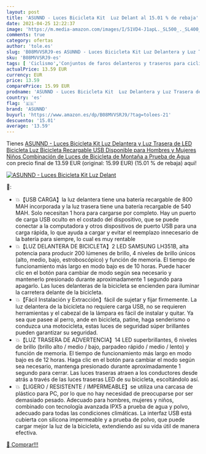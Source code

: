 ```yaml
---
layout: post
title: 'ASUNND - Luces Bicicleta Kit  Luz Delant al 15.01 % de rebaja'
date: 2021-04-25 12:22:37
image: 'https://m.media-amazon.com/images/I/51VD4-J1apL._SL500_._SL400_.jpg'
comments: true
category: ofertas
author: 'tole.es'
slug: 'B08MVVSRJ9-es ASUNND - Luces Bicicleta Kit Luz Delantera y Luz Trasera...'
sku: 'B08MVVSRJ9-es'
tags: [ 'Ciclismo','Conjuntos de faros delanteros y traseros para ciclismo','Deportes y aire libre','Luces y reflectores de ciclismo','Ropa y equipo para deportes','asunnd','bicicleta', ]
actualPrice: 13.59 EUR
currency: EUR
price: 13.59
comparePrice: 15.99 EUR
prodname: 'ASUNND - Luces Bicicleta Kit  Luz Delantera y Luz Trasera de LED Bicicleta  Luz Bicicleta Recargable USB  Disponible para Hombres y Mujeres Niños  Combinación de Luces de Bicicleta de Montaña a Prueba de Agua'
country: 'es'
flag: '🇪🇸'
brand: 'ASUNND'
buyurl: 'https://www.amazon.es/dp/B08MVVSRJ9/?tag=tolees-21'
descuento: '15.01'
average: '13.59'
---
```


Tienes [ASUNND - Luces Bicicleta Kit  Luz Delantera y Luz Trasera de LED Bicicleta  Luz Bicicleta Recargable USB  Disponible para Hombres y Mujeres Niños  Combinación de Luces de Bicicleta de Montaña a Prueba de Agua](https://www.amazon.es/dp/B08MVVSRJ9/?tag=tolees-21) con precio final de  13.59 EUR (original: 15.99 EUR) (15.01 %  de rebaja) aqui!

[![ASUNND - Luces Bicicleta Kit  Luz Delant](https://m.media-amazon.com/images/I/51VD4-J1apL._SL500_._SL400_.jpg)](https://www.amazon.es/dp/B08MVVSRJ9/?tag=tolees-21)

🔎:

- 💥【USB CARGA】la luz delantera tiene una batería recargable de 800 MAH incorporada y la luz trasera tiene una batería recargable de 540 MAH. Solo necesitan 1 hora para cargarse por completo. Hay un puerto de carga USB oculto en el costado del dispositivo, que se puede conectar a la computadora y otros dispositivos de puerto USB para una carga rápida, lo que ayuda a cargar y evitar el reemplazo innecesario de la batería para siempre, lo cual es muy rentable
- 💥【LUZ DELANTERA DE BICICLETA】2 LED SAMSUNG LH351B, alta potencia para producir 200 lúmenes de brillo, 4 niveles de brillo únicos (alto, medio, bajo, estroboscópico) y función de memoria. El tiempo de funcionamiento más largo en modo bajo es de 10 horas. Puede hacer clic en el botón para cambiar de modo según sea necesario y mantenerlo presionado durante aproximadamente 1 segundo para apagarlo. Las luces delanteras de la bicicleta se encienden para iluminar la carretera delante de la bicicleta.
- 💥【Fácil Instalación y Extracción】fácil de sujetar y fijar firmemente. La luz delantera de la bicicleta no requiere carga USB, no se requieren herramientas y el cabezal de la lámpara es fácil de instalar y quitar. Ya sea que pasee al perro, ande en bicicleta, patine, haga senderismo o conduzca una motocicleta, estas luces de seguridad súper brillantes pueden garantizar su seguridad.
- 💥【LUZ TRASERA DE ADVERTENCIA】14 LED superbrillantes, 6 niveles de brillo (brillo alto / medio / bajo, parpadeo rápido / medio / lento) y función de memoria. El tiempo de funcionamiento más largo en modo bajo es de 12 horas. Haga clic en el botón para cambiar el modo según sea necesario, mantenga presionado durante aproximadamente 1 segundo para cerrar. Las luces traseras atraen a los conductores desde atrás a través de las luces traseras LED de su bicicleta, escoltándolo así.
- 💥【LIGERO / RESISTENTE / IMPERMEABLE】se utiliza una carcasa de plástico para PC, por lo que no hay necesidad de preocuparse por ser demasiado pesado. Adecuado para hombres, mujeres y niños, combinado con tecnología avanzada IPX5 a prueba de agua y polvo, adecuado para todas las condiciones climáticas. La interfaz USB está cubierta con silicona impermeable y a prueba de polvo, que puede cargar mejor la luz de la bicicleta, extendiendo así su vida útil de manera efectiva.

[🛒 Comprar!!!](https://www.amazon.es/dp/B08MVVSRJ9/?tag=tolees-21)

